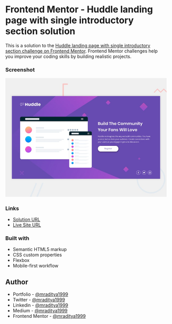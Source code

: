 # Frontend Mentor - Huddle landing page with single introductory section solution

This is a solution to the [Huddle landing page with single introductory section challenge on Frontend Mentor](https://www.frontendmentor.io/challenges/huddle-landing-page-with-a-single-introductory-section-B_2Wvxgi0). Frontend Mentor challenges help you improve your coding skills by building realistic projects.

### Screenshot

[![Design preview for the Huddle landing page with single introductory section coding challenge](./design/desktop-preview.jpg)](https://fm-15-huddle-landing-page-intro.netlify.app)

### Links

- [Solution URL](https://www.frontendmentor.io/solutions/huddle-landing-page-introductory-section-Po4Tgylv-D)
- [Live Site URL](https://fm-15-huddle-landing-page-intro.netlify.app)

### Built with

- Semantic HTML5 markup
- CSS custom properties
- Flexbox
- Mobile-first workflow

## Author

- Portfolio - [@mraditya1999](https://www.adityayadav.live)
- Twitter - [@mraditya1999](https://twitter.com/mraditya1999)
- Linkedin - [@mraditya1999](https://www.linkedin.com/in/mraditya1999/)
- Medium - [@mraditya1999](https://medium.com/@mraditya1999)
- Frontend Mentor - [@mraditya1999](https://www.frontendmentor.io/profile/Aditya-oss-creator)
